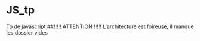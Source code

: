 # JS_tp
Tp de javascript 
##!!!!! ATTENTION !!!!! 
L'architecture est foireuse, il manque les dossier vides 

